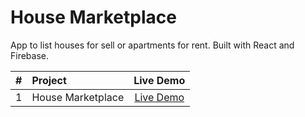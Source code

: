 # House Marketplace
App to list houses for sell or apartments for rent. Built with React and Firebase.

| #  |       Project       | Live Demo |
|:--:|:--------------------|:---------:|
| 1  | House Marketplace | [Live Demo](https://aa-house-marketplace.netlify.app/) |
